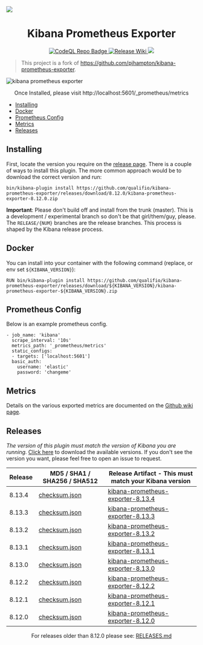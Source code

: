 <img src=".github/kpe_banner.png" />

<h1 align="center">Kibana Prometheus Exporter</h1>

<p align="center">
  <a href="https://github.com/qualifio/kibana-prometheus-exporter/actions/workflows/codeql-analysis.yml">
    <img src="https://github.com/qualifio/kibana-prometheus-exporter/actions/workflows/codeql-analysis.yml/badge.svg" alt="CodeQL Repo Badge" />
  </a>
  <a href="https://github.com/qualifio/kibana-prometheus-exporter/actions/workflows/release-wiki.yml">
    <img src="https://github.com/qualifio/kibana-prometheus-exporter/actions/workflows/release-wiki.yml/badge.svg?branch=main" alt="Release Wiki" />
  </a>
  <a href="https://snyk.io/test/github/qualifio/kibana-prometheus-exporter">
    <img src="https://img.shields.io/badge/Snyk-Secured-8A2BE2.svg?logo=snyk">
  </a>
</p>

> This project is a fork of https://github.com/pjhampton/kibana-prometheus-exporter.

<img src="https://raw.githubusercontent.com/qualifio/kibana-prometheus-exporter/master/.github/kibana_prometheus.png" alt="kibana prometheus exporter">

<p align="center">Once Installed, please visit http://localhost:5601/_prometheus/metrics</p>

- [Installing](#installing)
- [Docker](#docker)
- [Prometheus Config](#prometheus-config)
- [Metrics](#metrics)
- [Releases](#releases)

## Installing

First, locate the version you require on the [release page](https://github.com/qualifio/kibana-prometheus-exporter/releases). There is a couple of ways to install this plugin. The more common approach would be to download the correct version and run:

```
bin/kibana-plugin install https://github.com/qualifio/kibana-prometheus-exporter/releases/download/8.12.0/kibana-prometheus-exporter-8.12.0.zip
```

**Important**: Please don't build off and install from the trunk (master). This is a development / experimental branch so don't be that girl/them/guy, please. The `RELEASE/{NUM}` branches are the release branches. This process is shaped by the Kibana release process.

## Docker

You can install into your container with the following command (replace, or env set `${KIBANA_VERSION}`):

```
RUN bin/kibana-plugin install https://github.com/qualifio/kibana-prometheus-exporter/releases/download/${KIBANA_VERSION}/kibana-prometheus-exporter-${KIBANA_VERSION}.zip
```

## Prometheus Config

Below is an example prometheus config.

```
- job_name: 'kibana'
  scrape_interval: '10s'
  metrics_path: '_prometheus/metrics'
  static_configs:
  - targets: ['localhost:5601']
  basic_auth:
    username: 'elastic'
    password: 'changeme'
```

## Metrics

Details on the various exported metrics are documented on the [Github wiki page](https://github.com/qualifio/kibana-prometheus-exporter/wiki).

## Releases

*The version of this plugin must match the version of Kibana you are running.* [Click here](https://github.com/qualifio/kibana-prometheus-exporter/releases) to download the available versions. If you don't see the version you want, please feel free to open an issue to request.

| Release | MD5 / SHA1 / SHA256 / SHA512   | Release Artifact - This must match your Kibana version |
|---------|-------------------------------|------------------------------------------------------------------|
| 8.13.4 | [checksum.json](https://github.com/qualifio/kibana-prometheus-exporter/releases/download/8.13.4/checksum.json) | [kibana-prometheus-exporter-8.13.4](https://github.com/qualifio/kibana-prometheus-exporter/releases/tag/8.13.4) |
| 8.13.3 | [checksum.json](https://github.com/qualifio/kibana-prometheus-exporter/releases/download/8.13.3/checksum.json) | [kibana-prometheus-exporter-8.13.3](https://github.com/qualifio/kibana-prometheus-exporter/releases/tag/8.13.3) |
| 8.13.2 | [checksum.json](https://github.com/qualifio/kibana-prometheus-exporter/releases/download/8.13.2/checksum.json) | [kibana-prometheus-exporter-8.13.2](https://github.com/qualifio/kibana-prometheus-exporter/releases/tag/8.13.2) |
| 8.13.1 | [checksum.json](https://github.com/qualifio/kibana-prometheus-exporter/releases/download/8.13.1/checksum.json) | [kibana-prometheus-exporter-8.13.1](https://github.com/qualifio/kibana-prometheus-exporter/releases/tag/8.13.1) |
| 8.13.0 | [checksum.json](https://github.com/qualifio/kibana-prometheus-exporter/releases/download/8.13.0/checksum.json) | [kibana-prometheus-exporter-8.13.0](https://github.com/qualifio/kibana-prometheus-exporter/releases/tag/8.13.0) |
| 8.12.2 | [checksum.json](https://github.com/qualifio/kibana-prometheus-exporter/releases/download/8.12.2/checksum.json) | [kibana-prometheus-exporter-8.12.2](https://github.com/qualifio/kibana-prometheus-exporter/releases/tag/8.12.2) |
| 8.12.1 | [checksum.json](https://github.com/qualifio/kibana-prometheus-exporter/releases/download/8.12.1/checksum.json) | [kibana-prometheus-exporter-8.12.1](https://github.com/qualifio/kibana-prometheus-exporter/releases/tag/8.12.1) |
| 8.12.0 | [checksum.json](https://github.com/qualifio/kibana-prometheus-exporter/releases/download/8.12.0/checksum.json) | [kibana-prometheus-exporter-8.12.0](https://github.com/qualifio/kibana-prometheus-exporter/releases/tag/8.12.0) |

<p align="center">For releases older than 8.12.0 please see: <a href="RELEASES.md">RELEASES.md</a></p>
